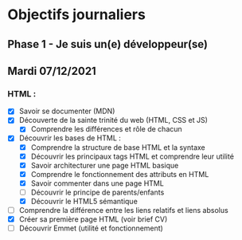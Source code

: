# Objectifs journaliers

## Phase 1 - Je suis un(e) développeur(se)

## Mardi 07/12/2021

### HTML :

* [x] Savoir se documenter (MDN)
* [x] Découverte de la sainte trinité du web (HTML, CSS et JS)
  * [x] Comprendre les différences et rôle de chacun
* [x] Découvrir les bases de HTML :
  * [x] Comprendre la structure de base HTML et la syntaxe
  * [x] Découvrir les principaux tags HTML et comprendre leur utilité
  * [x] Savoir architecturer une page HTML basique
  * [x] Comprendre le fonctionnement des attributs en HTML
  * [x] Savoir commenter dans une page HTML
  * [ ] Découvrir le principe de parents/enfants
  * [x] Découvrir le HTML5 sémantique
* [ ] Comprendre la différence entre les liens relatifs et liens absolus
* [x] Créer sa première page HTML (voir brief CV)
* [ ] Découvrir Emmet (utilité et fonctionnement)
